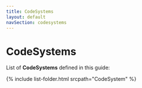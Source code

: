 ```yaml
---
title: CodeSystems
layout: default
navSection: codesystems
---
```


# CodeSystems
List of **CodeSystems** defined in this guide:

{% include list-folder.html srcpath="CodeSystem" %}
